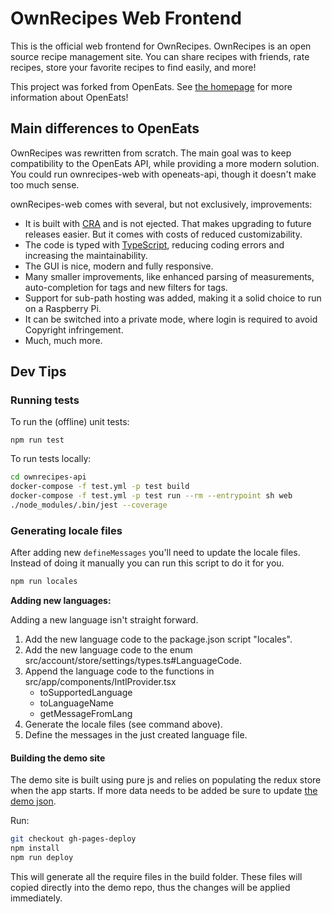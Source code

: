 # OwnRecipes Web Frontend

This is the official web frontend for OwnRecipes. OwnRecipes is an open source recipe management site. You can share recipes with friends, rate recipes, store your favorite recipes to find easily, and more!

This project was forked from OpenEats. See [the homepage](https://github.com/open-eats/OpenEats) for more information about OpenEats!

## Main differences to OpenEats

OwnRecipes was rewritten from scratch. The main goal was to keep compatibility to the OpenEats API, while providing a more modern solution.
You could run ownrecipes-web with openeats-api, though it doesn't make too much sense.

ownRecipes-web comes with several, but not exclusively, improvements:

* It is built with [CRA](https://create-react-app.dev/) and is not ejected. That makes upgrading to future releases easier. But it comes with costs of reduced customizability.
* The code is typed with [TypeScript](https://www.typescriptlang.org/), reducing coding errors and increasing the maintainability.
* The GUI is nice, modern and fully responsive.
* Many smaller improvements, like enhanced parsing of measurements, auto-completion for tags and new filters for tags.
* Support for sub-path hosting was added, making it a solid choice to run on a Raspberry Pi.
* It can be switched into a private mode, where login is required to avoid Copyright infringement.
* Much, much more.

## Dev Tips

### Running tests

To run the (offline) unit tests:

```npm run test```

To run tests locally:

```bash
cd ownrecipes-api
docker-compose -f test.yml -p test build
docker-compose -f test.yml -p test run --rm --entrypoint sh web
./node_modules/.bin/jest --coverage
```

### Generating locale files

After adding new `defineMessages` you'll need to update the locale files. Instead of doing it manually you can run this script to do it for you.

```bash
npm run locales
```

**Adding new languages:**

Adding a new language isn't straight forward.

1. Add the new language code to the package.json script "locales".
2. Add the new language code to the enum src/account/store/settings/types.ts#LanguageCode.
3. Append the language code to the functions in src/app/components/IntlProvider.tsx
    * toSupportedLanguage
    * toLanguageName
    * getMessageFromLang
4. Generate the locale files (see command above).
5. Define the messages in the just created language file.

#### Building the demo site

The demo site is built using pure js and relies on populating the redux store when the app starts. If more data needs to be added be sure to update [the demo json](https://github.com/ownrecipes/ownrecipes-web/tree/master/modules/common/demo).

Run:

```bash
git checkout gh-pages-deploy
npm install
npm run deploy
```

This will generate all the require files in the build folder. These files will copied directly into the demo repo, thus the changes will be applied immediately.
